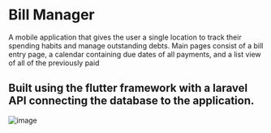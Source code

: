 # Bill Manager

A mobile application that gives the user a single location to track their spending habits and manage outstanding debts. Main pages consist of a bill entry page, a calendar containing due dates of all payments, and a list view of all of the previously paid 

## Built using the flutter framework with a laravel API connecting the database to the application.

![image](https://user-images.githubusercontent.com/60193729/164501935-8dae955b-9cdc-4ef6-9afb-4bef7a817481.png)
